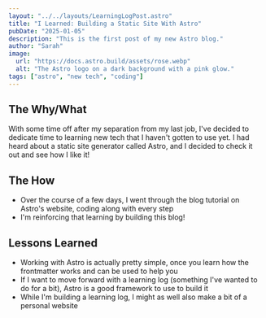 ```yaml
---
layout: "../../layouts/LearningLogPost.astro"
title: "I Learned: Building a Static Site With Astro"
pubDate: "2025-01-05"
description: "This is the first post of my new Astro blog."
author: "Sarah"
image:
  url: "https://docs.astro.build/assets/rose.webp"
  alt: "The Astro logo on a dark background with a pink glow."
tags: ["astro", "new tech", "coding"]
---
```


## The Why/What

With some time off after my separation from my last job, I've decided to dedicate time to learning new tech that I haven't gotten to use yet. I had heard about a static site generator called Astro, and I decided to check it out and see how I like it!

## The How

- Over the course of a few days, I went through the blog tutorial on Astro's website, coding along with every step
- I'm reinforcing that learning by building this blog!

## Lessons Learned

- Working with Astro is actually pretty simple, once you learn how the frontmatter works and can be used to help you
- If I want to move forward with a learning log (something I've wanted to do for a bit), Astro is a good framework to use to build it
- While I'm building a learning log, I might as well also make a bit of a personal website
